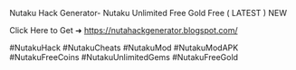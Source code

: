 Nutaku Hack Generator- Nutaku Unlimited Free Gold Free ( LATEST ) NEW

Click Here to Get ➜ 	https://nutahackgenerator.blogspot.com/	


#NutakuHack #NutakuCheats #NutakuMod #NutakuModAPK #NutakuFreeCoins #NutakuUnlimitedGems #NutakuFreeGold
